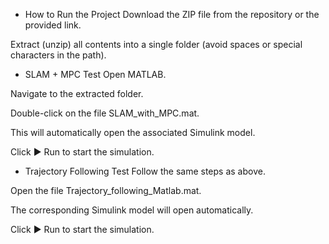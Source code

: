 - How to Run the Project
Download the ZIP file from the repository or the provided link.

Extract (unzip) all contents into a single folder (avoid spaces or special characters in the path).

- SLAM + MPC Test
Open MATLAB.

Navigate to the extracted folder.

Double-click on the file SLAM_with_MPC.mat.

This will automatically open the associated Simulink model.

Click ▶ Run to start the simulation.

- Trajectory Following Test
Follow the same steps as above.

Open the file Trajectory_following_Matlab.mat.

The corresponding Simulink model will open automatically.

Click ▶ Run to start the simulation.



